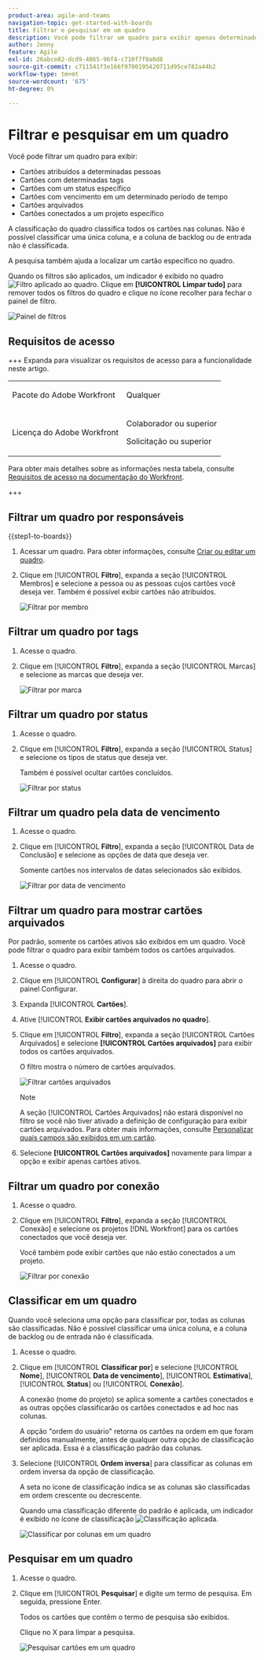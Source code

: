 ```yaml
---
product-area: agile-and-teams
navigation-topic: get-started-with-boards
title: Filtrar e pesquisar em um quadro
description: Você pode filtrar um quadro para exibir apenas determinados cartões.
author: Jenny
feature: Agile
exl-id: 26abce82-dcd9-4865-96f4-c710f7f0a0d8
source-git-commit: c711541f3e166f9700195420711d95ce782a44b2
workflow-type: tm+mt
source-wordcount: '675'
ht-degree: 0%

---
```


# Filtrar e pesquisar em um quadro

Você pode filtrar um quadro para exibir:

* Cartões atribuídos a determinadas pessoas
* Cartões com determinadas tags
* Cartões com um status específico
* Cartões com vencimento em um determinado período de tempo
* Cartões arquivados
* Cartões conectados a um projeto específico

A classificação do quadro classifica todos os cartões nas colunas. Não é possível classificar uma única coluna, e a coluna de backlog ou de entrada não é classificada.

A pesquisa também ajuda a localizar um cartão específico no quadro.

Quando os filtros são aplicados, um indicador é exibido no quadro ![Filtro aplicado ao quadro](assets/boards-filterapplied-30x30.png). Clique em **[!UICONTROL Limpar tudo]** para remover todos os filtros do quadro e clique no ícone recolher para fechar o painel de filtro.

![Painel de filtros](assets/boards-all-filters-collapsed-0823.png)

## Requisitos de acesso

+++ Expanda para visualizar os requisitos de acesso para a funcionalidade neste artigo.

<table style="table-layout:auto"> 
 <col> 
 <col> 
 <tbody> 
  <tr> 
   <td role="rowheader">Pacote do Adobe Workfront</td> 
   <td> <p>Qualquer</p> </td> 
  </tr> 
  <tr> 
   <td role="rowheader">Licença do Adobe Workfront</td> 
   <td> 
   <p>Colaborador ou superior</p> 
   <p>Solicitação ou superior</p>
   </td> 
  </tr> 
 </tbody> 
</table>

Para obter mais detalhes sobre as informações nesta tabela, consulte [Requisitos de acesso na documentação do Workfront](/help/quicksilver/administration-and-setup/add-users/access-levels-and-object-permissions/access-level-requirements-in-documentation.md).

+++

## Filtrar um quadro por responsáveis

{{step1-to-boards}}

1. Acessar um quadro. Para obter informações, consulte [Criar ou editar um quadro](../../agile/get-started-with-boards/create-edit-board.md).
1. Clique em [!UICONTROL **Filtro**], expanda a seção [!UICONTROL Membros] e selecione a pessoa ou as pessoas cujos cartões você deseja ver. Também é possível exibir cartões não atribuídos.

   ![Filtrar por membro](assets/boards-filter-by-assignees-0822.png)

## Filtrar um quadro por tags

1. Acesse o quadro.
1. Clique em [!UICONTROL **Filtro**], expanda a seção [!UICONTROL Marcas] e selecione as marcas que deseja ver.

   ![Filtrar por marca](assets/boards-filter-by-tags-0822.png)

## Filtrar um quadro por status

1. Acesse o quadro.
1. Clique em [!UICONTROL **Filtro**], expanda a seção [!UICONTROL Status] e selecione os tipos de status que deseja ver.

   Também é possível ocultar cartões concluídos.

   ![Filtrar por status](assets/boards-filter-by-status-0822.png)

## Filtrar um quadro pela data de vencimento

1. Acesse o quadro.
1. Clique em [!UICONTROL **Filtro**], expanda a seção [!UICONTROL Data de Conclusão] e selecione as opções de data que deseja ver.

   Somente cartões nos intervalos de datas selecionados são exibidos.

   ![Filtrar por data de vencimento](assets/boards-filter-by-due-date-0822.png)

## Filtrar um quadro para mostrar cartões arquivados

Por padrão, somente os cartões ativos são exibidos em um quadro. Você pode filtrar o quadro para exibir também todos os cartões arquivados.

1. Acesse o quadro.
1. Clique em [!UICONTROL **Configurar**] à direita do quadro para abrir o painel Configurar.
1. Expanda [!UICONTROL **Cartões**].
1. Ative [!UICONTROL **Exibir cartões arquivados no quadro**].
1. Clique em [!UICONTROL **Filtro**], expanda a seção [!UICONTROL Cartões Arquivados] e selecione **[!UICONTROL Cartões arquivados]** para exibir todos os cartões arquivados.

   O filtro mostra o número de cartões arquivados.

   ![Filtrar cartões arquivados](assets/filter-by-archived-cards.png)

   >[!NOTE]
   >
   >A seção [!UICONTROL Cartões Arquivados] não estará disponível no filtro se você não tiver ativado a definição de configuração para exibir cartões arquivados. Para obter mais informações, consulte [Personalizar quais campos são exibidos em um cartão](/help/quicksilver/agile/get-started-with-boards/customize-fields-on-card.md).

1. Selecione **[!UICONTROL Cartões arquivados]** novamente para limpar a opção e exibir apenas cartões ativos.

## Filtrar um quadro por conexão

1. Acesse o quadro.
1. Clique em [!UICONTROL **Filtro**], expanda a seção [!UICONTROL Conexão] e selecione os projetos [!DNL Workfront] para os cartões conectados que você deseja ver.

   Você também pode exibir cartões que não estão conectados a um projeto.

   ![Filtrar por conexão](assets/boards-filter-by-connection.png)

## Classificar em um quadro

Quando você seleciona uma opção para classificar por, todas as colunas são classificadas. Não é possível classificar uma única coluna, e a coluna de backlog ou de entrada não é classificada.

1. Acesse o quadro.
1. Clique em [!UICONTROL **Classificar por**] e selecione [!UICONTROL **Nome**], [!UICONTROL **Data de vencimento**], [!UICONTROL **Estimativa**], [!UICONTROL **Status**] ou [!UICONTROL **Conexão**].

   A conexão (nome do projeto) se aplica somente a cartões conectados e as outras opções classificarão os cartões conectados e ad hoc nas colunas.

   A opção &quot;ordem do usuário&quot; retorna os cartões na ordem em que foram definidos manualmente, antes de qualquer outra opção de classificação ser aplicada. Essa é a classificação padrão das colunas.

1. Selecione [!UICONTROL **Ordem inversa**] para classificar as colunas em ordem inversa da opção de classificação.

   A seta no ícone de classificação indica se as colunas são classificadas em ordem crescente ou decrescente.

   Quando uma classificação diferente do padrão é aplicada, um indicador é exibido no ícone de classificação ![Classificação aplicada](assets/sort-applied-boards.png).

   ![Classificar por colunas em um quadro](assets/sort-by-columns-in-board.png)

## Pesquisar em um quadro

1. Acesse o quadro.
1. Clique em [!UICONTROL **Pesquisar**] e digite um termo de pesquisa. Em seguida, pressione Enter.

   Todos os cartões que contêm o termo de pesquisa são exibidos.

   Clique no X para limpar a pesquisa.

   ![Pesquisar cartões em um quadro](assets/boards-searchbox.png)
